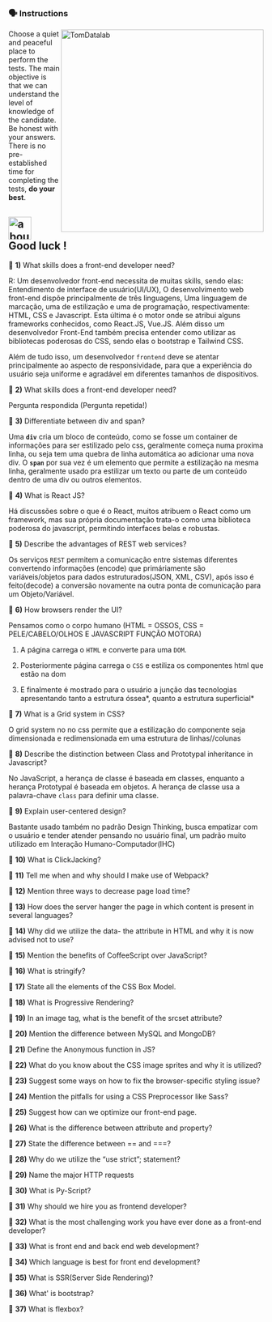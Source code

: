 ### :speaking_head: Instructions

<img  src="https://raw.githubusercontent.com/MicaelliMedeiros/micaellimedeiros/master/image/computer-illustration.png"  min-width="400px"  max-width="400px"  width="400px"  align="right"  alt="TomDatalab">

<p  align="left">

Choose a quiet and peaceful place to perform the tests. The main objective is that we can understand the level of knowledge of the candidate. Be honest with your answers. There is no pre-established time for completing the tests, <strong>do your best</strong>.<br>

</p>

## <img  width="45"  alt="about"  src="https://raw.github.com/elizarov/elizarov/master/about.png"> Good luck !

:blue_book: <strong><b>1)</b></strong> What skills does a front-end developer need?

R: Um desenvolvedor front-end necessita de muitas skills, sendo elas: Entendimento de interface de usuário(UI/UX), O desenvolvimento web front-end dispõe principalmente de três linguagens, Uma linguagem de marcação, uma de estilização e uma de programação, respectivamente: HTML, CSS e Javascript. Esta última é o motor onde se atribui alguns frameworks conhecidos, como React.JS, Vue.JS. Além disso um desenvolvedor Front-End também precisa entender como utilizar as bibliotecas poderosas do CSS, sendo elas o bootstrap e Tailwind CSS.

Além de tudo isso, um desenvolvedor `frontend` deve se atentar principalmente ao aspecto de responsividade, para que a experiência do usuário seja uniforme e agradável em diferentes tamanhos de dispositivos.

:blue_book: <strong><b>2)</b></strong> What skills does a front-end developer need?

Pergunta respondida (Pergunta repetida!)

:blue_book: <strong><b>3)</b></strong> Differentiate between div and span?

Uma <b>`div`</b> cria um bloco de conteúdo, como se fosse um container de informações para ser estilizado pelo css, geralmente começa numa proxima linha, ou seja tem uma quebra de linha automática ao adicionar uma nova div. O <b>`span`</b> por sua vez é um elemento que permite a estilização na mesma linha, geralmente usado pra estilizar um texto ou parte de um conteúdo dentro de uma div ou outros elementos.

:blue_book: <strong><b>4)</b></strong> What is React JS?

Há discussões sobre o que é o React, muitos atribuem o React como um framework, mas sua própria documentação trata-o como uma biblioteca poderosa do javascript, permitindo interfaces belas e robustas.

:blue_book: <strong><b>5)</b></strong> Describe the advantages of REST web services?

Os serviços `REST` permitem a comunicação entre sistemas diferentes convertendo informações (encode) que primáriamente são variáveis/objetos para dados estruturados(JSON, XML, CSV), após isso é feito(decode) a conversão novamente na outra ponta de comunicação para um Objeto/Variável.

:blue_book: <strong><b>6)</b></strong> How browsers render the UI?

Pensamos como o corpo humano (HTML = OSSOS, CSS = PELE/CABELO/OLHOS E JAVASCRIPT FUNÇÃO MOTORA)

1. A página carrega o `HTML` e converte para uma `DOM`.

2. Posteriormente página carrega o `CSS` e estiliza os componentes html que estão na dom

3. E finalmente é mostrado para o usuário a junção das tecnologias apresentando tanto a estrutura óssea*, quanto a estrutura superficial*

:blue_book: <strong><b>7)</b></strong> What is a Grid system in CSS?

O grid system no no css permite que a estilização do componente seja dimensionada e redimensionada em uma estrutura de linhas//colunas

:blue_book: <strong><b>8)</b></strong> Describe the distinction between Class and Prototypal inheritance in Javascript?

No JavaScript, a herança de classe é baseada em classes, enquanto a herança Prototypal é baseada em objetos. A herança de classe usa a palavra-chave `class` para definir uma classe.

:blue_book: <strong><b>9)</b></strong> Explain user-centered design?

Bastante usado também no padrão Design Thinking, busca empatizar com o usuário e tender atender pensando no usuário final, um padrão muito utilizado em Interação Humano-Computador(IHC)

:blue_book: <strong><b>10)</b></strong> What is ClickJacking?

:blue_book: <strong><b>11)</b></strong> Tell me when and why should I make use of Webpack?

:blue_book: <strong><b>12)</b></strong> Mention three ways to decrease page load time?

:blue_book: <strong><b>13)</b></strong> How does the server hanger the page in which content is present in several languages?

:blue_book: <strong><b>14)</b></strong> Why did we utilize the data- the attribute in HTML and why it is now advised not to use?

:blue_book: <strong><b>15)</b></strong> Mention the benefits of CoffeeScript over JavaScript?

:blue_book: <strong><b>16)</b></strong> What is stringify?

:blue_book: <strong><b>17)</b></strong> State all the elements of the CSS Box Model.

:blue_book: <strong><b>18)</b></strong> What is Progressive Rendering?

:blue_book: <strong><b>19)</b></strong> In an image tag, what is the benefit of the srcset attribute?

:blue_book: <strong><b>20)</b></strong> Mention the difference between MySQL and MongoDB?

:blue_book: <strong><b>21)</b></strong> Define the Anonymous function in JS?

:blue_book: <strong><b>22)</b></strong> What do you know about the CSS image sprites and why it is utilized?

:blue_book: <strong><b>23)</b></strong> Suggest some ways on how to fix the browser-specific styling issue?

:blue_book: <strong><b>24)</b></strong> Mention the pitfalls for using a CSS Preprocessor like Sass?

:blue_book: <strong><b>25)</b></strong> Suggest how can we optimize our front-end page.

:blue_book: <strong><b>26)</b></strong> What is the difference between attribute and property?

:blue_book: <strong><b>27)</b></strong> State the difference between == and ===?

:blue_book: <strong><b>28)</b></strong> Why do we utilize the “use strict”; statement?

:blue_book: <strong><b>29)</b></strong> Name the major HTTP requests

:blue_book: <strong><b>30)</b></strong> What is Py-Script?

:blue_book: <strong><b>31)</b></strong> Why should we hire you as frontend developer?

:blue_book: <strong><b>32)</b></strong> What is the most challenging work you have ever done as a front-end developer?

:blue_book: <strong><b>33)</b></strong> What is front end and back end web development?

:blue_book: <strong><b>34)</b></strong> Which language is best for front end development?

:blue_book: <strong><b>35)</b></strong> What is SSR(Server Side Rendering)?

:blue_book: <strong><b>36)</b></strong> What' is bootstrap?

:blue_book: <strong><b>37)</b></strong> What is flexbox?
